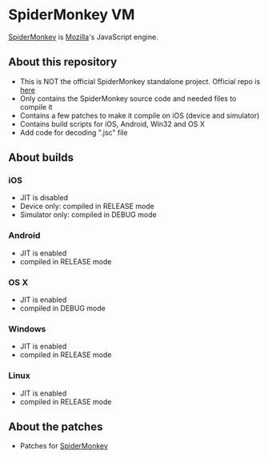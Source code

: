 # SpiderMonkey VM

[SpiderMonkey](https://developer.mozilla.org/en-US/docs/SpiderMonkey) is [Mozilla](http://www.mozilla.org)'s JavaScript engine.

## About this repository

 - This is NOT the official SpiderMonkey standalone project. Official repo is [here](https://developer.mozilla.org/en-US/docs/SpiderMonkey)
 - Only contains the SpiderMonkey source code and needed files to compile it
 - Contains a few patches to make it compile on iOS (device and simulator)
 - Contains build scripts for iOS, Android, Win32 and OS X
 - Add code for decoding ".jsc" file 
 
## About builds

### iOS
 - JIT is disabled
 - Device only: compiled in RELEASE mode
 - Simulator only: compiled in DEBUG mode

### Android

 - JIT is enabled
 - compiled in RELEASE mode
 

### OS X

 - JIT is enabled
 - compiled in DEBUG mode
 

### Windows

 - JIT is enabled
 - compiled in RELEASE mode

### Linux

 - JIT is enabled
 - compiled in RELEASE mode

## About the patches
 
 - Patches for [SpiderMonkey](https://github.com/ricardoquesada/Spidermonkey/wiki/)
 


 
